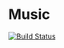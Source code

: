 # Music

[![Build Status](https://travis-ci.org/kolay-v/music-forntend.svg?branch=master)](https://travis-ci.org/kolay-v/music-forntend)
